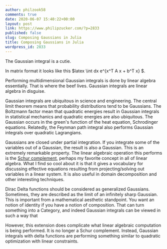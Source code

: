 ```yaml
---
author: philzook58
comments: true
date: 2020-06-07 15:40:22+00:00
layout: post
link: https://www.philipzucker.com/?p=2833
published: false
slug: Composing Gaussians in Julia
title: Composing Gaussians in Julia
wordpress_id: 2833
---
```





The Gaussian integral is a cutie. 







In matrix format it looks like this $latex \int dx e^{x^T A x + b^T x} $. 







Performing multidimensional Gaussian integrals is done by linear algebra essentially. That is where the beef lives. Gaussian integrals are linear algebra in disguise.







Gaussian integrals are ubiquitous in science and engineering. The central limit theorem means that probability distributions tend to be Gaussians. The Boltzmann factor mean that quadratic energies result in Gaussian integrals in statistical mechanics and quadratic energies are also ubiquitous. The Gaussian occurs in the green's function of the heat equation, Schrodinger equations. Relatedly, the Feynman path integral also performs Gaussian integrals over quadratic Lagrangians.







Gaussians are closed under partial integration. If you integrate some of the variables out of a Gaussian, the result is also a Gaussian. This is an extremely remarkable property. The linear algebraic operation this performs is the [Schur complement](https://en.wikipedia.org/wiki/Schur_complement), perhaps my favorite concept in all of linear algebra. What I find so cool about it is that it gives a vocabulary for discussing effective equations resulting from projecting/solving out variables in a linear system. It is also useful in domain decomposition and other interesting techniques.













Dirac Delta functions should be considered as generalized Gaussians. Sometimes, they are described as the limit of an infinitely sharp Gaussian. This is important from a mathematical aesthetic standpoint. You want an notion of identity if you have a notion of composition. That can turn something into a Category, and indeed Gaussian integrals can be viewed in such a way that 







However, this extension does complicate what linear algebraic computation is being performed. It is no longer a Schur complement. Instead, Gaussian integrals with delta functions are performing something similar to quadratic optimization with linear constraints. 















